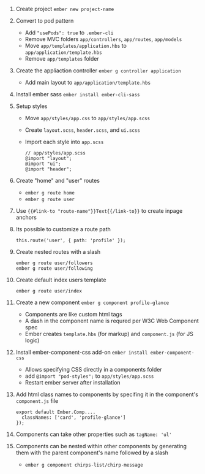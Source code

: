 1. Create project `ember new project-name`

1. Convert to pod pattern
    * Add `"usePods": true` to `.ember-cli`
    * Remove MVC folders `app/controllers`, `app/routes`, `app/models`
    * Move `app/templates/application.hbs` to `app/application/template.hbs`
    * Remove `app/templates` folder

1. Create the appliaction controller `ember g controller application`
   * Add main layout to `app/application/template.hbs`

1. Install ember sass `ember install ember-cli-sass`

1. Setup styles
   * Move `app/styles/app.css` to `app/styles/app.scss`
   * Create `layout.scss`, `header.scss`, and `ui.scss`
   * Import each style into `app.scss`

         // app/styles/app.scss
         @import "layout";
         @import "ui";
         @import "header";

1. Create "home" and "user" routes
   * `ember g route home`
   * `ember g route user`

1. Use `{{#link-to "route-name"}}Text{{/link-to}}` to create inpage anchors

1. Its possible to customize a route path

       this.route('user', { path: 'profile' });
1. Create nested routes with a slash

       ember g route user/followers
       ember g route user/following

1. Create default index users template

       ember g route user/index

1. Create a new component `ember g component profile-glance`
   * Components are like custom html tags
   * A dash in the component name is requred per W3C Web Component spec
   * Ember creates `template.hbs` (for markup) and `component.js` (for JS logic)

1. Install ember-component-css add-on `ember install ember-component-css`
   * Allows specifying CSS directly in a components folder
   * add `@import "pod-styles";` to `app/styles/app.scss`
   * Restart ember server after installation

1. Add html class names to components by specifing it in the component's `component.js` file

       export default Ember.Comp....
         classNames: ['card', 'profile-glance']
       });

1. Components can take other properties such as `tagName: 'ul'`
1. Components can be nested within other components by generating them with the parent component's name followed by a slash
   * `ember g component chirps-list/chirp-message`

